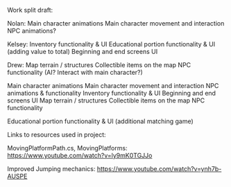 Work split draft:

Nolan:
    Main character animations
    Main character movement and interaction
    NPC animations? 

Kelsey:
    Inventory functionality & UI
    Educational portion functionality & UI (adding value to total)
    Beginning and end screens UI

Drew:
    Map terrain / structures
    Collectible items on the map
    NPC functionality (AI? Interact with main character?)


Main character animations
Main character movement and interaction
NPC animations & functionality
Inventory functionality & UI
Beginning and end screens UI
Map terrain / structures
Collectible items on the map
NPC functionality

Educational portion functionality & UI (additional matching game)

Links to resources used in project:

MovingPlatformPath.cs, MovingPlatforms: https://www.youtube.com/watch?v=ly9mK0TGJJo

Improved Jumping mechanics: https://www.youtube.com/watch?v=ynh7b-AUSPE
